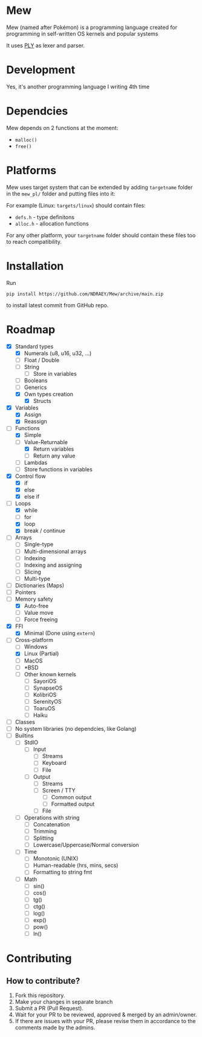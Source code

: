 # Mew

Mew (named after Pokémon) is a programming language created for programming in self-written OS kernels and popular systems

It uses [PLY](https://github.com/dabeaz/ply) as lexer and parser.

# Development

Yes, it's another programming language I writing 4th time

# Dependcies

Mew depends on 2 functions at the moment:

- `malloc()`
- `free()`

# Platforms

Mew uses target system that can be extended by adding `targetname` folder in the `mew_pl/` folder and putting files into it:

For example (Linux: `targets/linux`) should contain files:

- `defs.h` - type definitons
- `alloc.h` - allocation functions

For any other platform, your `targetname` folder should contain these files too to reach compatibility.

# Installation

Run
```
pip install https://github.com/NDRAEY/Mew/archive/main.zip
```
to install latest commit from GitHub repo.

# Roadmap

- [x] Standard types
	- [x] Numerals (u8, u16, u32, ...)
	- [ ] Float / Double
	- [ ] String
		- [ ] Store in variables
	- [ ] Booleans
	- [ ] Generics
	- [x] Own types creation
		- [x] Structs
- [x] Variables
	- [x] Assign
	- [x] Reassign
- [ ] Functions
	- [x] Simple
	- [ ] Value-Returnable
		- [x] Return variables
		- [ ] Return any value
	- [ ] Lambdas
	- [ ] Store functions in variables
- [x] Control flow
	- [x] if
	- [x] else
	- [x] else if
- [ ] Loops
	- [x] while
	- [ ] for
	- [x] loop
	- [x] break / continue
- [ ] Arrays
	- [ ] Single-type
	- [ ] Multi-dimensional arrays
	- [ ] Indexing
	- [ ] Indexing and assigning
	- [ ] Slicing
	- [ ] Multi-type
- [ ] Dictionaries (Maps)
- [ ] Pointers
- [ ] Memory safety
	- [x] Auto-free
	- [ ] Value move
	- [ ] Force freeing
- [x] FFI
	- [x] Minimal (Done using `extern`)
- [ ] Cross-platform
	- [ ] Windows
	- [x] Linux (Partial)
	- [ ] MacOS
	- [ ] *BSD
	- [ ] Other known kernels
		- [ ] SayoriOS
		- [ ] SynapseOS
		- [ ] KolibriOS
		- [ ] SerenityOS
		- [ ] ToaruOS
		- [ ] Haiku
- [ ] Classes
- [ ] No system libraries (no dependcies, like Golang)
- [ ] Builtins
	- [ ] StdIO
		- [ ] Input
			- [ ] Streams
			- [ ] Keyboard
			- [ ] File
		- [ ] Output
			- [ ] Streams
			- [ ] Screen / TTY
				- [ ] Common output
				- [ ] Formatted output
			- [ ] File
	- [ ] Operations with string
		- [ ] Concatenation
		- [ ] Trimming
		- [ ] Splitting
		- [ ] Lowercase/Uppercase/Normal conversion
	- [ ] Time
		- [ ] Monotonic (UNIX)
		- [ ] Human-readable (hrs, mins, secs)
		- [ ] Formatting to string fmt
	- [ ] Math
		- [ ] sin()
		- [ ] cos()
		- [ ] tg()
		- [ ] ctg()
		- [ ] log()
		- [ ] exp()
		- [ ] pow()
		- [ ] ln()

# Contributing

## How to contribute?

1. Fork this repository.
2. Make your changes in separate branch
3. Submit a PR (Pull Request).
4. Wait for your PR to be reviewed, approved & merged by an admin/owner.
5. If there are issues with your PR, please revise them in accordance to the comments made by the admins.

